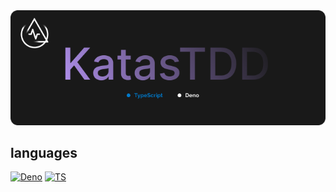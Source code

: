 <div align="center">
 <img src="/static/KatasTDD.png" alt="header davtter ddd" width="1080"/>
</div>


## languages 

[![Deno](https://img.shields.io/badge/Deno-fff?style=for-the-badge&logo=deno&logoColor=fff&labelColor=191919)]()
[![TS](https://img.shields.io/badge/TypeScript-007acc?style=for-the-badge&logo=typescript&logoColor=007acc&labelColor=191919)]()
